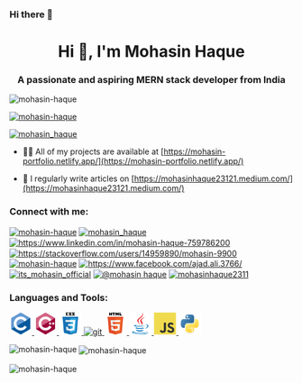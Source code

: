 ### Hi there 👋

<h1 align="center">Hi 👋, I'm Mohasin Haque</h1>
<h3 align="center">A passionate and aspiring MERN stack developer from India</h3>

<p align="left"> <img src="https://komarev.com/ghpvc/?username=mohasin-haque&label=Profile%20views&color=0e75b6&style=flat" alt="mohasin-haque" /> </p>

<p align="left"> <a href="https://github.com/ryo-ma/github-profile-trophy"><img src="https://github-profile-trophy.vercel.app/?username=mohasin-haque" alt="mohasin-haque" /></a> </p>

<p align="left"> <a href="https://twitter.com/mohasin_haque" target="blank"><img src="https://img.shields.io/twitter/follow/mohasin_haque?logo=twitter&style=for-the-badge" alt="mohasin_haque" /></a> </p>

- 👨‍💻 All of my projects are available at [https://mohasin-portfolio.netlify.app/](https://mohasin-portfolio.netlify.app/)

- 📝 I regularly write articles on [https://mohasinhaque23121.medium.com/](https://mohasinhaque23121.medium.com/)

<h3 align="left">Connect with me:</h3>
<p align="left">
<a href="https://codepen.io/mohasin-haque" target="blank"><img align="center" src="https://raw.githubusercontent.com/rahuldkjain/github-profile-readme-generator/master/src/images/icons/Social/codepen.svg" alt="mohasin-haque" height="30" width="40" /></a>
<a href="https://twitter.com/mohasin_haque" target="blank"><img align="center" src="https://raw.githubusercontent.com/rahuldkjain/github-profile-readme-generator/master/src/images/icons/Social/twitter.svg" alt="mohasin_haque" height="30" width="40" /></a>
<a href="https://linkedin.com/in/https://www.linkedin.com/in/mohasin-haque-759786200" target="blank"><img align="center" src="https://raw.githubusercontent.com/rahuldkjain/github-profile-readme-generator/master/src/images/icons/Social/linked-in-alt.svg" alt="https://www.linkedin.com/in/mohasin-haque-759786200" height="30" width="40" /></a>
<a href="https://stackoverflow.com/users/https://stackoverflow.com/users/14959890/mohasin-9900" target="blank"><img align="center" src="https://raw.githubusercontent.com/rahuldkjain/github-profile-readme-generator/master/src/images/icons/Social/stack-overflow.svg" alt="https://stackoverflow.com/users/14959890/mohasin-9900" height="30" width="40" /></a>
<a href="https://codesandbox.com/mohasin-haque" target="blank"><img align="center" src="https://cdn.jsdelivr.net/npm/simple-icons@3.0.1/icons/codesandbox.svg" alt="mohasin-haque" height="30" width="40" /></a>
<a href="https://fb.com/https://www.facebook.com/ajad.ali.3766/" target="blank"><img align="center" src="https://raw.githubusercontent.com/rahuldkjain/github-profile-readme-generator/master/src/images/icons/Social/facebook.svg" alt="https://www.facebook.com/ajad.ali.3766/" height="30" width="40" /></a>
<a href="https://instagram.com/its_mohasin_official" target="blank"><img align="center" src="https://raw.githubusercontent.com/rahuldkjain/github-profile-readme-generator/master/src/images/icons/Social/instagram.svg" alt="its_mohasin_official" height="30" width="40" /></a>
<a href="https://medium.com/@mohasin haque" target="blank"><img align="center" src="https://raw.githubusercontent.com/rahuldkjain/github-profile-readme-generator/master/src/images/icons/Social/medium.svg" alt="@mohasin haque" height="30" width="40" /></a>
<a href="https://www.hackerrank.com/mohasinhaque2311" target="blank"><img align="center" src="https://raw.githubusercontent.com/rahuldkjain/github-profile-readme-generator/master/src/images/icons/Social/hackerrank.svg" alt="mohasinhaque2311" height="30" width="40" /></a>
</p>

<h3 align="left">Languages and Tools:</h3>
<p align="left"> <a href="https://www.cprogramming.com/" target="_blank"> <img src="https://raw.githubusercontent.com/devicons/devicon/master/icons/c/c-original.svg" alt="c" width="40" height="40"/> </a> <a href="https://www.w3schools.com/cpp/" target="_blank"> <img src="https://raw.githubusercontent.com/devicons/devicon/master/icons/cplusplus/cplusplus-original.svg" alt="cplusplus" width="40" height="40"/> </a> <a href="https://www.w3schools.com/css/" target="_blank"> <img src="https://raw.githubusercontent.com/devicons/devicon/master/icons/css3/css3-original-wordmark.svg" alt="css3" width="40" height="40"/> </a> <a href="https://git-scm.com/" target="_blank"> <img src="https://www.vectorlogo.zone/logos/git-scm/git-scm-icon.svg" alt="git" width="40" height="40"/> </a> <a href="https://www.w3.org/html/" target="_blank"> <img src="https://raw.githubusercontent.com/devicons/devicon/master/icons/html5/html5-original-wordmark.svg" alt="html5" width="40" height="40"/> </a> <a href="https://www.java.com" target="_blank"> <img src="https://raw.githubusercontent.com/devicons/devicon/master/icons/java/java-original.svg" alt="java" width="40" height="40"/> </a> <a href="https://developer.mozilla.org/en-US/docs/Web/JavaScript" target="_blank"> <img src="https://raw.githubusercontent.com/devicons/devicon/master/icons/javascript/javascript-original.svg" alt="javascript" width="40" height="40"/> </a> <a href="https://www.python.org" target="_blank"> <img src="https://raw.githubusercontent.com/devicons/devicon/master/icons/python/python-original.svg" alt="python" width="40" height="40"/> </a> </p>

<p><img align="left" src="https://github-readme-stats.vercel.app/api/top-langs?username=mohasin-haque&show_icons=true&locale=en&layout=compact" alt="mohasin-haque" /></p>

<p>&nbsp;<img align="center" src="https://github-readme-stats.vercel.app/api?username=mohasin-haque&show_icons=true&locale=en" alt="mohasin-haque" /></p>

<p><img align="center" src="https://github-readme-streak-stats.herokuapp.com/?user=mohasin-haque&" alt="mohasin-haque" /></p>


<!--
**Mohasin-Haque/Mohasin-Haque** is a ✨ _special_ ✨ repository because its `README.md` (this file) appears on your GitHub profile.

Here are some ideas to get you started:

- 🔭 I’m currently working on ...
- 🌱 I’m currently learning ...
- 👯 I’m looking to collaborate on ...
- 🤔 I’m looking for help with ...
- 💬 Ask me about ...
- 📫 How to reach me: ...
- 😄 Pronouns: ...
- ⚡ Fun fact: ...
-->
